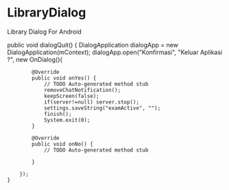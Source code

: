 LibraryDialog
=============

Library Dialog For Android

public void dialogQuit() {
		DialogApplication dialogApp = new DialogApplication(mContext);
		dialogApp.open("Konfirmasi", "Keluar Aplikasi ?", new OnDialog(){

			@Override
			public void onYes() {
				// TODO Auto-generated method stub
				removeChatNotification();
				keepScreen(false);
				if(server!=null) server.stop();
				settings.saveString("examActive", "");
				finish();
				System.exit(0);
			}

			@Override
			public void onNo() {
				// TODO Auto-generated method stub
				
			}
			
		});
    }